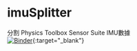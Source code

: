 # imuSplitter
分割 Physics Toolbox Sensor Suite IMU數據  
[![Binder](https://mybinder.org/badge_logo.svg)](https://mybinder.org/v2/gh/min-lab/imuSplitter/master){:target="_blank"}
